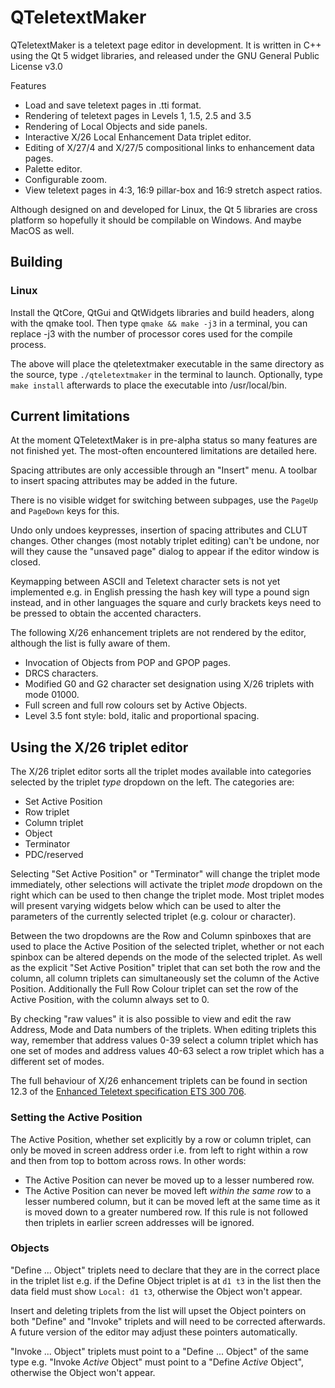 # QTeletextMaker
QTeletextMaker is a teletext page editor in development. It is written in C++ using the Qt 5 widget libraries, and released under the GNU General Public License v3.0

Features
- Load and save teletext pages in .tti format.
- Rendering of teletext pages in Levels 1, 1.5, 2.5 and 3.5
- Rendering of Local Objects and side panels.
- Interactive X/26 Local Enhancement Data triplet editor.
- Editing of X/27/4 and X/27/5 compositional links to enhancement data pages.
- Palette editor.
- Configurable zoom.
- View teletext pages in 4:3, 16:9 pillar-box and 16:9 stretch aspect ratios.

Although designed on and developed for Linux, the Qt 5 libraries are cross platform so hopefully it should be compilable on Windows. And maybe MacOS as well.

## Building
### Linux
Install the QtCore, QtGui and QtWidgets libraries and build headers, along with the qmake tool. Then type `qmake && make -j3` in a terminal, you can replace -j3 with the number of processor cores used for the compile process.

The above will place the qteletextmaker executable in the same directory as the source, type `./qteletextmaker` in the terminal to launch. Optionally, type `make install` afterwards to place the executable into /usr/local/bin.

## Current limitations
At the moment QTeletextMaker is in pre-alpha status so many features are not finished yet. The most-often encountered limitations are detailed here.

Spacing attributes are only accessible through an "Insert" menu. A toolbar to insert spacing attributes may be added in the future.

There is no visible widget for switching between subpages, use the `PageUp` and `PageDown` keys for this.

Undo only undoes keypresses, insertion of spacing attributes and CLUT changes. Other changes (most notably triplet editing) can't be undone, nor will they cause the "unsaved page" dialog to appear if the editor window is closed.

Keymapping between ASCII and Teletext character sets is not yet implemented e.g. in English pressing the hash key will type a pound sign instead, and in other languages the square and curly brackets keys need to be pressed to obtain the accented characters.

The following X/26 enhancement triplets are not rendered by the editor, although the list is fully aware of them.
- Invocation of Objects from POP and GPOP pages.
- DRCS characters.
- Modified G0 and G2 character set designation using X/26 triplets with mode 01000.
- Full screen and full row colours set by Active Objects.
- Level 3.5 font style: bold, italic and proportional spacing.

## Using the X/26 triplet editor
The X/26 triplet editor sorts all the triplet modes available into categories selected by the triplet *type* dropdown on the left. The categories are:
- Set Active Position
- Row triplet
- Column triplet
- Object
- Terminator
- PDC/reserved

Selecting "Set Active Position" or "Terminator" will change the triplet mode immediately, other selections will activate the triplet *mode* dropdown on the right which can be used to then change the triplet mode. Most triplet modes will present varying widgets below which can be used to alter the parameters of the currently selected triplet (e.g. colour or character).

Between the two dropdowns are the Row and Column spinboxes that are used to place the Active Position of the selected triplet, whether or not each spinbox can be altered depends on the mode of the selected triplet. As well as the explicit "Set Active Position" triplet that can set both the row and the column, all column triplets can simultaneously set the column of the Active Position. Additionally the Full Row Colour triplet can set the row of the Active Position, with the column always set to 0.

By checking "raw values" it is also possible to view and edit the raw Address, Mode and Data numbers of the triplets. When editing triplets this way, remember that address values 0-39 select a column triplet which has one set of modes and address values 40-63 select a row triplet which has a different set of modes.

The full behaviour of X/26 enhancement triplets can be found in section 12.3 of the [Enhanced Teletext specification ETS 300 706](https://web.archive.org/web/20160326062859/https://www.phecap.nl/download/enhenced-teletext-specs.pdf).

### Setting the Active Position
The Active Position, whether set explicitly by a row or column triplet, can only be moved in screen address order i.e. from left to right within a row and then from top to bottom across rows. In other words:
- The Active Position can never be moved up to a lesser numbered row.
- The Active Position can never be moved left *within the same row* to a lesser numbered column, but it can be moved left at the same time as it is moved down to a greater numbered row.
If this rule is not followed then triplets in earlier screen addresses will be ignored.

### Objects
"Define ... Object" triplets need to declare that they are in the correct place in the triplet list e.g. if the Define Object triplet is at `d1 t3` in the list then the data field must show `Local: d1 t3`, otherwise the Object won't appear.

Insert and deleting triplets from the list will upset the Object pointers on both "Define" and "Invoke" triplets and will need to be corrected afterwards. A future version of the editor may adjust these pointers automatically.

"Invoke ... Object" triplets must point to a "Define ... Object" of the same type e.g. "Invoke *Active* Object" must point to a "Define *Active* Object", otherwise the Object won't appear.
